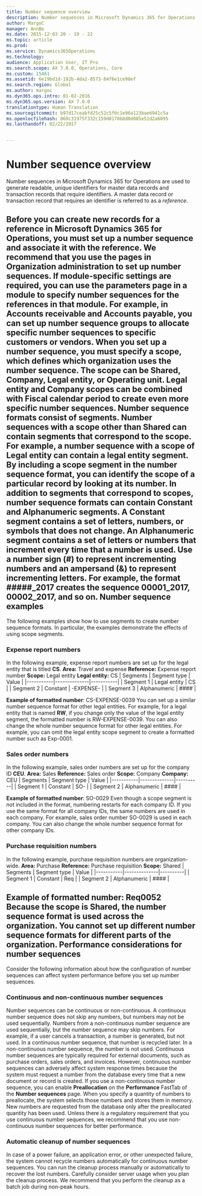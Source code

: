 ```yaml
---
title: Number sequence overview
description: Number sequences in Microsoft Dynamics 365 for Operations are used to generate readable, unique identifiers for master data records and transaction records that require identifiers. A master data record or transaction record that requires an identifier is referred to as a <em>reference</em>.
author: MargoC
manager: AnnBe
ms.date: 2015-12-03 20 - 19 - 22
ms.topic: article
ms.prod: 
ms.service: Dynamics365Operations
ms.technology: 
audience: Application User, IT Pro
ms.search.scope: AX 7.0.0, Operations, Core
ms.custom: 15461
ms.assetid: 6e19bd1d-192b-4da2-8573-84f6e1ce98ef
ms.search.region: Global
ms.author: margoc
ms.dyn365.ops.intro: 01-02-2016
ms.dyn365.ops.version: AX 7.0.0
translationtype: Human Translation
ms.sourcegitcommit: b97d17ceabfd25c52c5f0c1e96a123bae6941c5a
ms.openlocfilehash: 060c31975f332c159d0178b8d0d085e51d2a6095
ms.lasthandoff: 02/22/2017


---
```


# <a name="number-sequence-overview"></a>Number sequence overview

Number sequences in Microsoft Dynamics 365 for Operations are used to generate readable, unique identifiers for master data records and transaction records that require identifiers. A master data record or transaction record that requires an identifier is referred to as a <em>reference</em>.

Before you can create new records for a reference in Microsoft Dynamics 365 for Operations, you must set up a number sequence and associate it with the reference. We recommend that you use the pages in **Organization administration** to set up number sequences. If module-specific settings are required, you can use the parameters page in a module to specify number sequences for the references in that module. For example, in **Accounts receivable** and **Accounts payable**, you can set up number sequence groups to allocate specific number sequences to specific customers or vendors. When you set up a number sequence, you must specify a scope, which defines which organization uses the number sequence. The scope can be **Shared**, **Company**, **Legal entity**, or **Operating unit**. **Legal entity** and **Company** scopes can be combined with **Fiscal calendar period** to create even more specific number sequences. Number sequence formats consist of segments. Number sequences with a scope other than **Shared** can contain segments that correspond to the scope. For example, a number sequence with a scope of **Legal entity** can contain a legal entity segment. By including a scope segment in the number sequence format, you can identify the scope of a particular record by looking at its number. In addition to segments that correspond to scopes, number sequence formats can contain **Constant** and **Alphanumeric segments**. A **Constant** segment contains a set of letters, numbers, or symbols that does not change. An **Alphanumeric** segment contains a set of letters or numbers that increment every time that a number is used. Use a number sign (\#) to represent incrementing numbers and an ampersand (&) to represent incrementing letters. For example, the format \#\#\#\#\#\_2017 creates the sequence 00001\_2017, 00002\_2017, and so on.
Number sequence examples
------------------------

The following examples show how to use segments to create number sequence formats. In particular, the examples demonstrate the effects of using scope segments.
### <a name="expense-report-numbers"></a>Expense report numbers

In the following example, expense report numbers are set up for the legal entity that is titled **CS**. **Area:** Travel and expense **Reference:** Expense report number **Scope:** Legal entity **Legal entity:** CS
| Segments  | Segment type | Value     |
|-----------|--------------|-----------|
| Segment 1 | Legal entity | CS        |
| Segment 2 | Constant     | -EXPENSE- |
| Segment 3 | Alphanumeric | \#\#\#\#  |

**Example of formatted number**: CS-EXPENSE-0039 You can set up a similar number sequence format for other legal entities. For example, for a legal entity that is named **RW**, if you change only the value of the legal entity segment, the formatted number is RW-EXPENSE-0039. You can also change the whole number sequence format for other legal entities. For example, you can omit the legal entity scope segment to create a formatted number such as Exp-0001.

### <a name="sales-order-numbers"></a>Sales order numbers

In the following example, sales order numbers are set up for the company ID **CEU**. **Area:** Sales **Reference:** Sales order **Scope:** Company **Company:** CEU
| Segments  | Segment type | Value    |
|-----------|--------------|----------|
| Segment 1 | Constant     | SO-      |
| Segment 2 | Alphanumeric | \#\#\#\# |

**Example of formatted number**: SO-0029 Even though a scope segment is not included in the format, numbering restarts for each company ID. If you use the same format for all company IDs, the same numbers are used in each company. For example, sales order number SO-0029 is used in each company. You can also change the whole number sequence format for other company IDs.

### <a name="purchase-requisition-numbers"></a>Purchase requisition numbers

In the following example, purchase requisition numbers are organization-wide. **Area:** Purchase **Reference:** Purchase requisition **Scope:** Shared
| Segments  | Segment type | Value    |
|-----------|--------------|----------|
| Segment 1 | Constant     | Req      |
| Segment 2 | Alphanumeric | \#\#\#\# |

**Example of formatted number**: Req0052 Because the scope is **Shared**, the number sequence format is used across the organization. You cannot set up different number sequence formats for different parts of the organization. Performance considerations for number sequences
-----------------------------------------------

Consider the following information about how the configuration of number sequences can affect system performance before you set up number sequences.
### <a name="continuous-and-non-continuous-number-sequences"></a>Continuous and non-continuous number sequences

Number sequences can be continuous or non-continuous. A continuous number sequence does not skip any numbers, but numbers may not be used sequentially. Numbers from a non-continuous number sequence are used sequentially, but the number sequence may skip numbers. For example, if a user cancels a transaction, a number is generated, but not used. In a continuous number sequence, that number is recycled later. In a non-continuous number sequence, the number is not used. Continuous number sequences are typically required for external documents, such as purchase orders, sales orders, and invoices. However, continuous number sequences can adversely affect system response times because the system must request a number from the database every time that a new document or record is created. If you use a non-continuous number sequence, you can enable **Preallocation** on the **Performance** FastTab of the **Number sequences** page. When you specify a quantity of numbers to preallocate, the system selects those numbers and stores them in memory. New numbers are requested from the database only after the preallocated quantity has been used. Unless there is a regulatory requirement that you use continuous number sequences, we recommend that you use non-continuous number sequences for better performance.

### <a name="automatic-cleanup-of-number-sequences"></a>Automatic cleanup of number sequences

In case of a power failure, an application error, or other unexpected failure, the system cannot recycle numbers automatically for continuous number sequences. You can run the cleanup process manually or automatically to recover the lost numbers. Carefully consider server usage when you plan the cleanup process. We recommend that you perform the cleanup as a batch job during non-peak hours.




